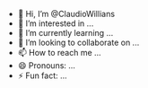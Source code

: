 - 👋 Hi, I’m @ClaudioWillians
- 👀 I’m interested in ...
- 🌱 I’m currently learning ...
- 💞️ I’m looking to collaborate on ...
- 📫 How to reach me ...
- 😄 Pronouns: ...
- ⚡ Fun fact: ...

<!---
ClaudioWillians/ClaudioWillians is a ✨ special ✨ repository because its `README.md` (this file) appears on your GitHub profile.
You can click the Preview link to take a look at your changes.
--->

